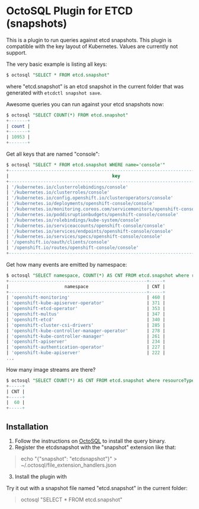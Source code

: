 # OctoSQL Plugin for ETCD (snapshots)

This is a plugin to run queries against etcd snapshots. This plugin is compatible with the key layout of Kubernetes.
Values are currently not support.

The very basic example is listing all keys:

```sql
$ octosql "SELECT * FROM etcd.snapshot"
```

where "etcd.snapshot" is an etcd snapshot in the current folder that was generated with `etcdctl snapshot save`.


Awesome queries you can run against your etcd snapshots now:

```sql
$ octosql "SELECT COUNT(*) FROM etcd.snapshot"
+-------+
| count |
+-------+
| 10953 |
+-------+
```

Get all keys that are named "console":

```sql
$ octosql "SELECT * FROM etcd.snapshot WHERE name='console'"
+----------------------------------------------------------------------------------+-----------------+-------------------------+------------------------+---------------------+-----------+
|                                       key                                        | apiserverPrefix |        apigroup         |      resourceType      |      namespace      |   name    |
+----------------------------------------------------------------------------------+-----------------+-------------------------+------------------------+---------------------+-----------+
| '/kubernetes.io/clusterrolebindings/console'                                     | 'kubernetes.io' | <null>                  | 'clusterrolebindings'  | <null>              | 'console' |
| '/kubernetes.io/clusterroles/console'                                            | 'kubernetes.io' | <null>                  | 'clusterroles'         | <null>              | 'console' |
| '/kubernetes.io/config.openshift.io/clusteroperators/console'                    | 'kubernetes.io' | <null>                  | 'config.openshift.io'  | 'clusteroperators'  | 'console' |
| '/kubernetes.io/deployments/openshift-console/console'                           | 'kubernetes.io' | <null>                  | 'deployments'          | 'openshift-console' | 'console' |
| '/kubernetes.io/monitoring.coreos.com/servicemonitors/openshift-console/console' | 'kubernetes.io' | 'monitoring.coreos.com' | 'servicemonitors'      | 'openshift-console' | 'console' |
| '/kubernetes.io/poddisruptionbudgets/openshift-console/console'                  | 'kubernetes.io' | <null>                  | 'poddisruptionbudgets' | 'openshift-console' | 'console' |
| '/kubernetes.io/rolebindings/kube-system/console'                                | 'kubernetes.io' | <null>                  | 'rolebindings'         | 'kube-system'       | 'console' |
| '/kubernetes.io/serviceaccounts/openshift-console/console'                       | 'kubernetes.io' | <null>                  | 'serviceaccounts'      | 'openshift-console' | 'console' |
| '/kubernetes.io/services/endpoints/openshift-console/console'                    | 'kubernetes.io' | 'services'              | 'endpoints'            | 'openshift-console' | 'console' |
| '/kubernetes.io/services/specs/openshift-console/console'                        | 'kubernetes.io' | 'services'              | 'specs'                | 'openshift-console' | 'console' |
| '/openshift.io/oauth/clients/console'                                            | 'openshift.io'  | <null>                  | 'oauth'                | 'clients'           | 'console' |
| '/openshift.io/routes/openshift-console/console'                                 | 'openshift.io'  | <null>                  | 'routes'               | 'openshift-console' | 'console' |
+----------------------------------------------------------------------------------+-----------------+-------------------------+------------------------+---------------------+-----------+
```

Get how many events are emitted by namespace:

```sql
$ octosql "SELECT namespace, COUNT(*) AS CNT FROM etcd.snapshot where resourceType='events' GROUP BY namespace ORDER BY CNT DESC"
+----------------------------------------------------+-----+
|                     namespace                      | CNT |
+----------------------------------------------------+-----+
| 'openshift-monitoring'                             | 460 |
| 'openshift-kube-apiserver-operator'                | 371 |
| 'openshift-etcd-operator'                          | 353 |
| 'openshift-multus'                                 | 347 |
| 'openshift-etcd'                                   | 340 |
| 'openshift-cluster-csi-drivers'                    | 285 |
| 'openshift-kube-controller-manager-operator'       | 278 |
| 'openshift-kube-controller-manager'                | 261 |
| 'openshift-apiserver'                              | 234 |
| 'openshift-authentication-operator'                | 227 |
| 'openshift-kube-apiserver'                         | 222 |
...    
```

How many image streams are there?

```sql
$ octosql "SELECT COUNT(*) AS CNT FROM etcd.snapshot where resourceType='imagestreams'  ORDER BY CNT DESC"
+-----+
| CNT |
+-----+
|  60 |
+-----+
```

## Installation

1. Follow the instructions on [OctoSQL](https://github.com/cube2222/octosql) to install the query binary.
2. Register the etcdsnapshot with the "snapshot" extension like that:
> echo "{\"snapshot\": \"etcdsnapshot\"}" > ~/.octosql/file_extension_handlers.json
3. Install the plugin with


Try it out with a snapshot file named "etcd.snapshot" in the current folder: 
> octosql "SELECT * FROM etcd.snapshot"
